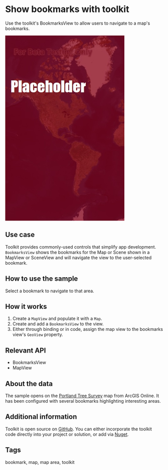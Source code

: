 # Show bookmarks with toolkit

Use the toolkit's BookmarksView to allow users to navigate to a map's bookmarks.

![Screenshot showing a map with a list of bookmarks overlaid](ShowBookmarksWithToolkit.jpg)

## Use case

Toolkit provides commonly-used controls that simplify app development. `BookmarksView` shows the bookmarks for the Map or Scene shown in a MapView or SceneView and will navigate the view to the user-selected bookmark.

## How to use the sample

Select a bookmark to navigate to that area.

## How it works

1. Create a `MapView` and populate it with a `Map`.
2. Create and add a `BookmarksView` to the view.
3. Either through binding or in code, assign the map view to the bookmarks view's `GeoView` property.

## Relevant API

* BookmarksView
* MapView

## About the data

The sample opens on the [Portland Tree Survey](https://arcgisruntime.maps.arcgis.com/home/item.html?id=16f1b8ba37b44dc3884afc8d5f454dd2) map from ArcGIS Online. It has been configured with several bookmarks highlighting interesting areas.

## Additional information

Toolkit is open source on [GitHub](https://github.com/esri/arcgis-toolkit-dotnet). You can either incorporate the toolkit code directly into your project or solution, or add via [Nuget](https://www.nuget.org/packages/Esri.ArcGISRuntime.Toolkit).

## Tags

bookmark, map, map area, toolkit
